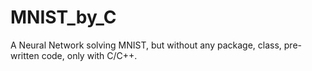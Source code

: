 # MNIST_by_C
A Neural Network solving MNIST, but without any package, class, pre-written code, only with C/C++.
